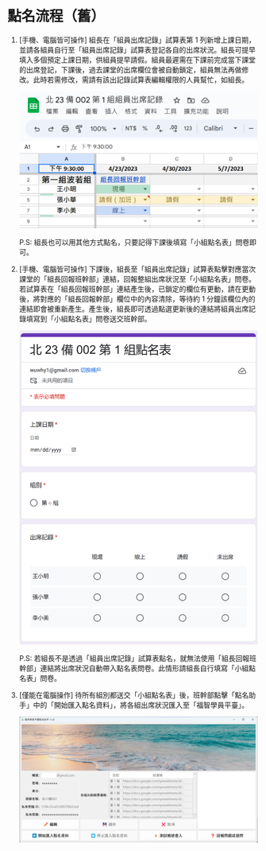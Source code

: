 # 點名流程（舊）

1. [手機、電腦皆可操作] 組長在「組員出席記錄」試算表第 1 列新增上課日期，並請各組員自行至「組員出席記錄」試算表登記各自的出席狀況。組長可提早填入多個預定上課日期，供組員提早請假。組員最遲需在下課前完成當下課堂的出席登記，下課後，過去課堂的出席欄位會被自動鎖定，組員無法再做修改。此時若需修改，需請有該出記錄試算表編輯權限的人員幫忙，如組長。

   ![](舊-點名流程/sheet.png)

   P.S: 組長也可以用其他方式點名，只要記得下課後填寫「小組點名表」問卷即可。

2. [手機、電腦皆可操作] 下課後，組長至「組員出席記錄」試算表點擊對應當次課堂的「組長回報班幹部」連結，回報整組出席狀況至「小組點名表」問卷。若試算表在「組長回報班幹部」連結產生後，已鎖定的欄位有更動，請在更動後，將對應的「組長回報幹部」欄位中的內容清除，等待約 1 分鐘該欄位內的連結即會被重新產生。產生後，組長即可透過點選更新後的連結將組員出席記錄填寫到「小組點名表」問卷送交班幹部。

   ![](舊-點名流程/form.png)

   P.S: 若組長不是透過「組員出席記錄」試算表點名，就無法使用「組長回報班幹部」連結將出席狀況自動帶入點名表問卷。此情形請組長自行填寫「小組點名表」問卷。

3. [僅能在電腦操作] 待所有組別都送交「小組點名表」後，班幹部點擊「點名助手」中的「開始匯入點名資料」，將各組出席狀況匯入至「福智學員平臺」。

   ![](舊-點名流程/bliss-wisdom-roll-call-assistant.png)
